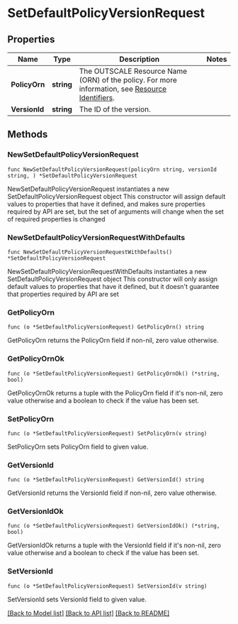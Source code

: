 # SetDefaultPolicyVersionRequest

## Properties

Name | Type | Description | Notes
------------ | ------------- | ------------- | -------------
**PolicyOrn** | **string** | The OUTSCALE Resource Name (ORN) of the policy. For more information, see [Resource Identifiers](https://docs.outscale.com/en/userguide/Resource-Identifiers.html). | 
**VersionId** | **string** | The ID of the version. | 

## Methods

### NewSetDefaultPolicyVersionRequest

`func NewSetDefaultPolicyVersionRequest(policyOrn string, versionId string, ) *SetDefaultPolicyVersionRequest`

NewSetDefaultPolicyVersionRequest instantiates a new SetDefaultPolicyVersionRequest object
This constructor will assign default values to properties that have it defined,
and makes sure properties required by API are set, but the set of arguments
will change when the set of required properties is changed

### NewSetDefaultPolicyVersionRequestWithDefaults

`func NewSetDefaultPolicyVersionRequestWithDefaults() *SetDefaultPolicyVersionRequest`

NewSetDefaultPolicyVersionRequestWithDefaults instantiates a new SetDefaultPolicyVersionRequest object
This constructor will only assign default values to properties that have it defined,
but it doesn't guarantee that properties required by API are set

### GetPolicyOrn

`func (o *SetDefaultPolicyVersionRequest) GetPolicyOrn() string`

GetPolicyOrn returns the PolicyOrn field if non-nil, zero value otherwise.

### GetPolicyOrnOk

`func (o *SetDefaultPolicyVersionRequest) GetPolicyOrnOk() (*string, bool)`

GetPolicyOrnOk returns a tuple with the PolicyOrn field if it's non-nil, zero value otherwise
and a boolean to check if the value has been set.

### SetPolicyOrn

`func (o *SetDefaultPolicyVersionRequest) SetPolicyOrn(v string)`

SetPolicyOrn sets PolicyOrn field to given value.


### GetVersionId

`func (o *SetDefaultPolicyVersionRequest) GetVersionId() string`

GetVersionId returns the VersionId field if non-nil, zero value otherwise.

### GetVersionIdOk

`func (o *SetDefaultPolicyVersionRequest) GetVersionIdOk() (*string, bool)`

GetVersionIdOk returns a tuple with the VersionId field if it's non-nil, zero value otherwise
and a boolean to check if the value has been set.

### SetVersionId

`func (o *SetDefaultPolicyVersionRequest) SetVersionId(v string)`

SetVersionId sets VersionId field to given value.



[[Back to Model list]](../README.md#documentation-for-models) [[Back to API list]](../README.md#documentation-for-api-endpoints) [[Back to README]](../README.md)


